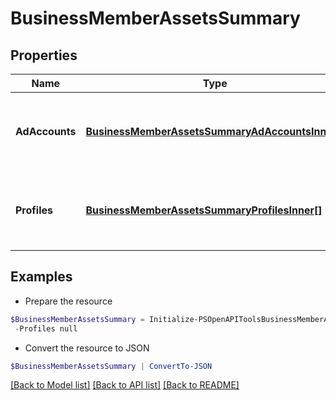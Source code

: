 # BusinessMemberAssetsSummary
## Properties

Name | Type | Description | Notes
------------ | ------------- | ------------- | -------------
**AdAccounts** | [**BusinessMemberAssetsSummaryAdAccountsInner[]**](BusinessMemberAssetsSummaryAdAccountsInner.md) | List of ad account IDs and respective permission levels. | [optional] 
**Profiles** | [**BusinessMemberAssetsSummaryProfilesInner[]**](BusinessMemberAssetsSummaryProfilesInner.md) | List of profile IDs and respective permission levels. | [optional] 

## Examples

- Prepare the resource
```powershell
$BusinessMemberAssetsSummary = Initialize-PSOpenAPIToolsBusinessMemberAssetsSummary  -AdAccounts null `
 -Profiles null
```

- Convert the resource to JSON
```powershell
$BusinessMemberAssetsSummary | ConvertTo-JSON
```

[[Back to Model list]](../README.md#documentation-for-models) [[Back to API list]](../README.md#documentation-for-api-endpoints) [[Back to README]](../README.md)

